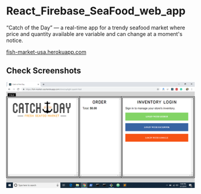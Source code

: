 # React_Firebase_SeaFood_web_app
“Catch of the Day” — a real-time app for a trendy seafood market where price and quantity available are variable and can change at a moment's notice.


[fish-market-usa.herokuapp.com](https://fish-market-usa.herokuapp.com)

## Check Screenshots
![Screenshot1](Screenshot(117).png)
